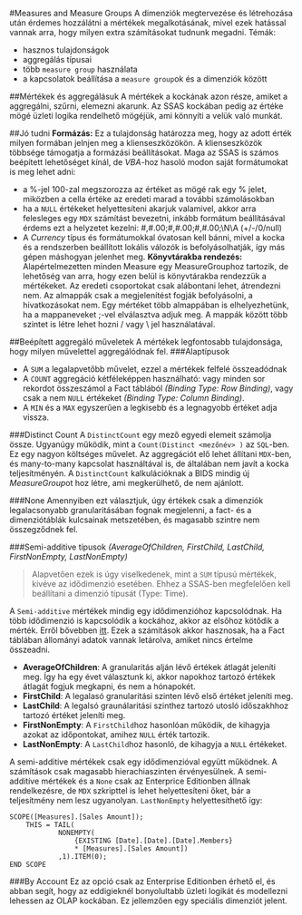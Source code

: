 #Measures and Measure Groups
A dimenziók megtervezése és létrehozása után érdemes hozzálátni a mértékek megalkotásának, mivel ezek hatással vannak arra, hogy milyen extra számításokat tudnunk megadni. 
Témák: 
 - hasznos tulajdonságok
 - aggregálás típusai
 - több `measure group` használata
 - a kapcsolatok beállítása a `measure group`ok és a dimenziók között

##Mértékek és aggregálásuk
A mértékek a kockának azon része, amiket a aggregálni, szűrni, elemezni akarunk. Az SSAS kockában pedig az értéke mögé üzleti logika rendelhető mögéjük, ami könnyíti a velük való munkát. 

##Jó tudni
**Formázás:** Ez a tulajdonság határozza meg, hogy az adott érték milyen formában jelnjen meg a klienseszközökön. A klienseszközök többsége támogatja a formázási beállításokat. 
Maga az SSAS is számos beépített lehetőséget kínál, de *VBA*-hoz hasoló modon saját formátumokat is meg lehet adni: 
 * a %-jel 100-zal megszorozza az értéket as mögé rak egy % jelet, miközben a cella értéke az eredeti marad a további számolásokban
 * ha a `NULL` értékeket helyettesíteni akarjuk valamivel, akkor arra felesleges egy `MDX` számítást bevezetni, inkább formátum beállításával érdems ezt a helyzetet kezelni: #,#.00;#,#.00;#,#.00;\N\A (+/-/0/null)
 * A *Currency* típus és formátumokkal óvatosan kell bánni, mivel a kocka és a rendszerben beállított lokális válozók is befolyásolhatják, így más gépen máshogyan jelenhet meg.
 **Könyvtárakba rendezés:** Alapértelmezetten minden Measure egy MeasureGrouphoz tartozik, de lehetőség van arra, hogy ezen belül is könyvtárakba rendezzük a mértékeket. Az eredeti csoportokat csak alábontani lehet, átrendezni nem. Az almappák csak a megjelenítést fogják befolyásolni, a hivatkozásokat nem. Egy mértéket több almappában is elhelyezhetünk, ha a mappaneveket ;-vel elválasztva adjuk meg. A mappák között több szintet is létre lehet hozni / vagy \ jel használatával. 

##Beépített aggregáló műveletek
A mértékek legfontosabb tulajdonsága, hogy milyen művelettel aggregálódnak fel. 
###Alaptípusok
 * A `SUM` a legalapvetőbb művelet, ezzel a mértékek felfelé összeadódnak
 * A `COUNT` aggregáció kétféleképpen használható: vagy minden sor rekordot összeszámol a Fact táblából *(Binding Type: Row Binding)*, vagy csak a nem `NULL` értékeket *(Binding Type: Column Binding)*.
 * A `MIN` és a `MAX` egyszerűen a legkisebb és a legnagyobb értéket adja vissza.

###Distinct Count
A `DistinctCount` egy mező egyedi elemeit számolja össze. Ugyanúgy működik, mint a `Count(Distinct <mezőnév> )` az `SQL`-ben. Ez egy nagyon költséges művelet. Az aggregációt elő lehet állítani `MDX`-ben, és many-to-many kapcsolat használtával is, de általában nem javít a kocka teljesítményén. 
A `DistinctCount` kalkulációknak a BIDS mindig új *MeasureGroup*ot hoz létre, ami megkerülhető, de nem ajánlott. 

###None
Amennyiben ezt választjuk, úgy értékek csak a dimenziók legalacsonyabb granularitásában fognak megjelenni, a fact- és a dimenziótáblák kulcsainak metszetében, és magasabb szintre nem összegződnek fel. 

###Semi-additive típusok
*(AverageOfChildren, FirstChild, LastChild, FirstNonEmpty, LastNonEmpty)*
>Alapvetően ezek is úgy viselkedenek, mint a `SUM` típusú mértékek, kivéve az idődimenzió esetében. Ehhez a SSAS-ben megfelelően kell beállítani a dimenzió típusát (Type: Time).

A `Semi-additive` mértékek mindig egy idődimenzióhoz kapcsolódnak. Ha több idődimenzió is kapcsolódik a kockához, akkor az elsőhoz kötődik a mérték. Erről bővebben [itt](http://www.artisconsulting.com/blogs/greggalloway/2009/2/19/lastnonempty-gotchas).
Ezek a számítások akkor hasznosak, ha a Fact táblában állományi adatok vannak letárolva, amiket nincs értelme összeadni. 
* **AverageOfChildren**: A granularitás alján lévő értékek átlagát jeleníti meg. Így ha egy évet választunk ki, akkor napokhoz tartozó értékek átlagát fogjuk megkapni, és nem a hónapokét.
* **FirstChild**: A legalasó granularitási szinten lévő első értéket jeleníti meg. 
* **LastChild**: A legalsó graunálaritási szinthez tartozó utosló időszakhhoz tartozó értéket jeleníti meg. 
* **FirstNonEmpty**: A `FirstChild`hoz hasonlóan működik, de kihagyja azokat az időpontokat, amihez `NULL` érték tartozik.
* **LastNonEmpty**: A `LastChild`hoz hasonló, de kihagyja a `NULL` értékeket. 

A semi-additive mértékek csak egy idődimenzióval együtt működnek. A számítások csak magasabb hierachiaszinten érvényesülnek. A semi-additíve mértékek és a `None` csak az Enterprice Editionben állnak rendelkezésre, de `MDX` szkripttel is lehet helyettesíteni őket, bár a teljesítmény nem lesz ugyanolyan. `LastNonEmpty` helyettesíthető így:
```MDX
SCOPE([Measures].[Sales Amount]);
	THIS = TAIL(
			NONEMPTY(
				{EXISTING [Date].[Date].[Date].Members}
				* [Measures].[Sales Amount])
			,1).ITEM(0);
END SCOPE
```

###By Account
Ez az opció csak az Enterprise Editionben érhető el, és abban segít, hogy az eddigieknél bonyolultabb üzleti logikát és modellezni lehessen az OLAP kockában. Ez jellemzően egy speciális dimenziót jelent.